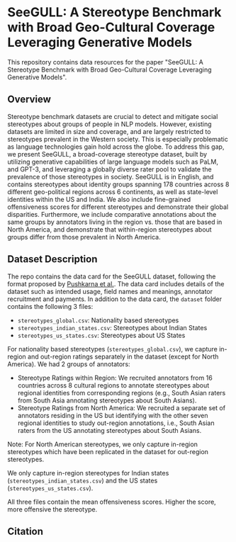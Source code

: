 # SeeGULL: A Stereotype Benchmark with Broad Geo-Cultural Coverage Leveraging Generative Models

This repository contains data resources for the paper "SeeGULL: A Stereotype Benchmark with Broad Geo-Cultural Coverage Leveraging Generative Models".

## Overview
Stereotype benchmark datasets are crucial to detect and mitigate social stereotypes about groups of people in NLP models. However, existing datasets are limited in size and coverage, and are largely restricted to stereotypes prevalent in the Western society. This is especially problematic as language technologies gain hold across the globe. To address this gap, we present SeeGULL, a broad-coverage stereotype dataset, built by utilizing generative capabilities of large language models such as PaLM, and GPT-3, and leveraging a globally diverse rater pool to validate the prevalence of those stereotypes in society. SeeGULL is in English, and contains stereotypes about identity groups spanning 178 countries across 8 different geo-political regions across 6 continents, as well as state-level identities within the US and India. We also include fine-grained offensiveness scores for different stereotypes and demonstrate their global disparities. Furthermore, we include comparative annotations about the same groups by annotators living in the region vs. those that are based in North America, and demonstrate that within-region stereotypes about groups differ from those prevalent in North America.

## Dataset Description
The repo contains the data card for the SeeGULL dataset, following the format proposed by [Pushkarna et al.](https://arxiv.org/abs/2204.01075). The data card includes details of the dataset such as intended usage, field names and meanings, annotator recruitment and payments. In addition to the data card, the `dataset` folder contains the following 3 files:
- `stereotypes_global.csv`: Nationality based stereotypes
- `stereotypes_indian_states.csv`: Stereotypes about Indian States
- `stereotypes_us_states.csv`: Stereotypes about US States

For nationality based stereotypes (`stereotypes_global.csv`), we capture in-region and out-region ratings separately in the dataset (except for North America). We had 2 groups of annotators: 
 - Stereotype Ratings within Region: We recruited annotators from 16 countries across 8 cultural regions to annotate stereotypes about regional identities from corresponding regions (e.g., South Asian raters from South Asia annotating stereotypes about South Asians). 
- Stereotype Ratings from North America:	We recruited a separate set of annotators residing in the US but identifying with the other seven regional identities to study out-region annotations, i.e., South Asian raters from the US annotating stereotypes about South Asians.

Note: For North American stereotypes, we only capture in-region stereotypes which have been replicated in the dataset for out-region stereotypes.

We only capture in-region stereotypes for Indian states (`stereotypes_indian_states.csv`) and the US states (`stereotypes_us_states.csv`).

All three files contain the mean offensiveness scores. Higher the score, more offensive the stereotype. 

## Citation
